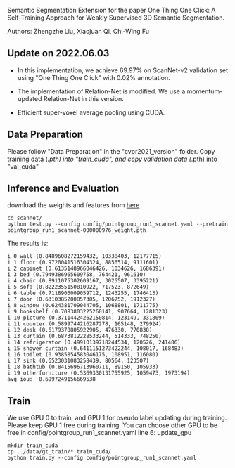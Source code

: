 Semantic Segmentation Extension for the paper One Thing One Click: A Self-Training Approach for Weakly Supervised 3D Semantic Segmentation.

Authors: Zhengzhe Liu, Xiaojuan Qi, Chi-Wing Fu

## Update on 2022.06.03

* In this implementation, we achieve 69.97% on ScanNet-v2 validation set using "One Thing One Click" with 0.02% annotation. 

* The implementation of Relation-Net is modified. We use a momentum-updated Relation-Net in this version. 

* Efficient super-voxel average pooling using CUDA. 

## Data Preparation

Please follow "Data Preparation" in the "cvpr2021_version" folder. Copy training data (*.pth) into "train_cuda", and copy validation data (*.pth) into "val_cuda"


## Inference and Evaluation

download the weights and features from [here](https://drive.google.com/drive/folders/1PZtEsCsEBMAK_ZUXlMl_xTZmOeqc8eER?usp=sharing) 


```
cd scannet/
python test.py --config config/pointgroup_run1_scannet.yaml --pretrain pointgroup_run1_scannet-000000976_weight.pth
```

The results is:

```
i 0 wall (0.8489608272159432, 10338403, 12177715)
i 1 floor (0.9720041516304324, 8856514, 9111601)
i 2 cabinet (0.6135148966046426, 1034626, 1686391)
i 3 bed (0.7949386965609758, 764421, 961610)
i 4 chair (0.8911075302609167, 3025507, 3395221)
i 5 sofa (0.8222355150810922, 717523, 872649)
i 6 table (0.7118906009059712, 1243255, 1746413)
i 7 door (0.6310385200857385, 1206752, 1912327)
i 8 window (0.624381709044705, 1068801, 1711775)
i 9 bookshelf (0.7083803225260141, 907664, 1281323)
i 10 picture (0.37114424262150814, 123149, 331809)
i 11 counter (0.5899744216287278, 165148, 279924)
i 12 desk (0.6179378805922905, 476330, 770838)
i 13 curtain (0.6873812228533244, 514333, 748250)
i 14 refrigerator (0.49910139718244534, 120526, 241486)
i 15 shower curtain (0.6411151273422244, 108017, 168483)
i 16 toilet (0.9385854583046175, 108951, 116080)
i 17 sink (0.6523031083258439, 80564, 123507)
i 18 bathtub (0.8415696713960711, 89150, 105933)
i 19 otherfurniture (0.5369330131755925, 1059473, 1973194)
avg iou:  0.6997249156669538
```








## Train


We use GPU 0 to train, and GPU 1 for pseudo label updating during training. Please keep GPU 1 free during training. You can choose other GPU to be free in config/pointgroup_run1_scannet.yaml line 6: update_gpu

```
mkdir train_cuda
cp ../data/gt_train/* train_cuda/
python train.py --config config/pointgroup_run1_scannet.yaml
```
